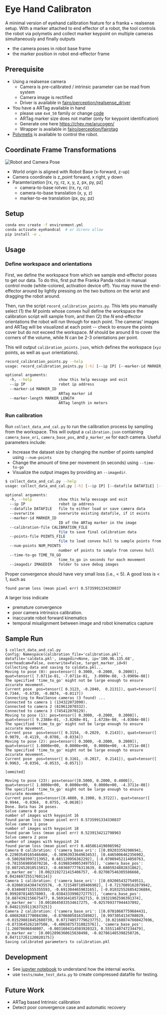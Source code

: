 # Eye Hand Calibraton 
A minimal version of eyehand calibration feature for a franka + realsense setup. With a marker attached to end effector of a robot, the tool controls the robot via polymetis and collect marker keypoint on multiple cameras simultaneously and finally outputs

  * the camera poses in robot base frame
  * the marker position in robot end-effector frame

## Prerequisite
* Using a realsense camera
  * Camera is pre-calibrated / intrinsic parameter can be read from system
  * Camera image is rectified
  * Driver is available in [fairo/perception/realsense_driver](https://github.com/facebookresearch/fairo/tree/main/perception/realsense_driver)
* You have a ARTag available in hand 
  * please use `4x4_50` family or change [code](https://github.com/facebookresearch/fairo/blob/9ad466122e1e0674080a6a13ecbb00046978eaa5/perception/sandbox/eyehandcal/src/eyehandcal/utils.py#L11)
  * ARTag marker size does not matter (only for keypoint identification)
  * Generate one here https://chev.me/arucogen/
  * Wrapper is available in [fairo/perception/fairotag](https://github.com/facebookresearch/fairo/tree/main/perception/fairotag)
* [Polymetis](https://facebookresearch.github.io/fairo/polymetis/) is available to control the robot.

## Coordinate Frame Transformations
![Robot and Camera Pose](robot_and_camera_pose.jpg)
* World origin is aligned with Robot Base (x-forward, z-up)
* Camera coordinate is z_point forward, x right, y down
* Paramterizetion [rx, ry, rz, x, y, z, px, py, pz]
  * camera-to-base rotvec (rx, ry, rz)
  * camera-to-base translation (x, y, z)
  * marker-to-ee translation (px, py, pz)


## Setup

```bash
conda env create -f environment.yml
conda activate eyehandcal  # or direnv allow
pip install -e .
```


  
## Usage

### Define workspace and orientations

First, we define the workspace from which we sample end-effector poses to get our data.
To do this, first put the Franka Panda robot in manual control mode (white-colored, activation device off).
You may move the end-effector around by lightly pressing on the two buttons on the wrist and dragging the robot around.

Then, run the script `record_calibration_points.py`. This lets you manually select (1) the _M_ points whose convex hull define the workspace the calibration script will sample from, and then (2) the _N_ end-effector orientations the robot will run through for each point. The cameras' images and ARTag will be visualized at each point -- check to ensure the points cover but do not exceed the workspace. _M_ should be around 8 to cover the corners of the volume, while _N_ can be 2-3 orientations per point.

This will output `calibration_points.json`, which defines the workspace (`xyz` points, as well as `quat` orientations).

```bash
record_calibration_points.py --help
usage: record_calibration_points.py [-h] [--ip IP] [--marker-id MARKER_ID] [--marker-length MARKER_LENGTH]

optional arguments:
  -h, --help            show this help message and exit
  --ip IP               robot ip address
  --marker-id MARKER_ID
                        ARTag marker id
  --marker-length MARKER_LENGTH
                        ARTag length in meters
```

### Run calibration

Run `collect_data_and_cal.py` to run the calibration process by sampling from the workspace. This will output a `calibration.json` containing `camera_base_ori`, `camera_base_pos`, and `p_marker_ee` for each camera. Useful parameters include:

- Increase the dataset size by changing the number of points sampled using `--num-points`
- Change the amount of time per movement (in seconds) using `--time-to-go`
- Visualize the output images by providing an `--imagedir`.

```bash
$ collect_data_and_cal.py --help
usage: collect_data_and_cal.py [-h] [--ip IP] [--datafile DATAFILE] [--overwrite] [--marker-id MARKER_ID] [--calibration-file CALIBRATION_FILE] [--points-file POINTS_FILE] [--num-points NUM_POINTS] [--time-to-go TIME_TO_GO] [--imagedir IMAGEDIR]

optional arguments:
  -h, --help            show this help message and exit
  --ip IP               robot ip address
  --datafile DATAFILE   file to either load or save camera data
  --overwrite           overwrite existing datafile, if it exists
  --marker-id MARKER_ID
                        ID of the ARTag marker in the image
  --calibration-file CALIBRATION_FILE
                        file to save final calibration data
  --points-file POINTS_FILE
                        file to load convex hull to sample points from
  --num-points NUM_POINTS
                        number of points to sample from convex hull
  --time-to-go TIME_TO_GO
                        time_to_go in seconds for each movement
  --imagedir IMAGEDIR   folder to save debug images
  ```
  
Proper convergence should have very small loss (i.e., < 5).
A good loss is < 1, such as 
```
found param loss (mean pixel err) 0.5735991334330837
```
A larger loss indicate 
* premature convergence 
* poor camera intrinsics calibration.
* inaccurate robot forward kinematics
* temporal misalignment between image and robot kinematics capture

##  Sample Run
```
$ collect_data_and_cal.py 
Config: Namespace(calibration_file='calibration.pkl', datafile='caldata.pkl', imagedir=None, ip='100.96.135.68', overheadcam=False, overwrite=False, target_marker_id=9)
Collecting data and saving to caldata.pkl...
Moving to pose (0): pos=tensor([ 0.3000, -0.2000,  0.2000]), quat=tensor([ 7.0711e-01, -7.0711e-01,  3.0909e-08, -3.0909e-08])
The specified 'time_to_go' might not be large enough to ensure accurate movement.
Current pose  pos=tensor([ 0.3123, -0.2040,  0.2131]), quat=tensor([ 0.7344, -0.6730, -0.0874, -0.0117])
Connecting to RealSense cameras (3 found) ...
Connected to camera 1 (134322072090).
Connected to camera 2 (819612070332).
Connected to camera 3 (745412070129).
Moving to pose (1): pos=tensor([ 0.3000, -0.2000,  0.2000]), quat=tensor([ 9.2388e-01, -3.8268e-01,  1.6728e-08, -4.0384e-08])
The specified 'time_to_go' might not be large enough to ensure accurate movement.
Current pose  pos=tensor([ 0.3154, -0.2029,  0.2143]), quat=tensor([ 0.9079, -0.4119, -0.0708, -0.0334])
Moving to pose (2): pos=tensor([ 0.3000, -0.2000,  0.2000]), quat=tensor([ 1.0000e+00,  0.0000e+00,  0.0000e+00, -4.3711e-08])
The specified 'time_to_go' might not be large enough to ensure accurate movement.
Current pose  pos=tensor([ 0.3161, -0.2017,  0.2141]), quat=tensor([ 0.9963, -0.0356, -0.0533, -0.0571])

[ommited]

Moving to pose (23): pos=tensor([0.5000, 0.2000, 0.4000]), quat=tensor([ 1.0000e+00,  0.0000e+00,  0.0000e+00, -4.3711e-08])
The specified 'time_to_go' might not be large enough to ensure accurate movement.
Current pose  pos=tensor([0.4880, 0.1900, 0.3722]), quat=tensor([ 0.9944, -0.0364,  0.0755, -0.0638])
Done. Data has 24 poses.
Solve camera 0 pose
number of images with keypoint 16
found param loss (mean pixel err) 0.5735991334330837
Solve camera 1 pose
number of images with keypoint 18
found param loss (mean pixel err) 0.5239134212798963
Solve camera 2 pose
number of images with keypoint 24
found param loss (mean pixel err) 0.4858614196985962
Camera 0 calibration: {'camera_base_ori': [[0.892033592986941, 0.22903549165466466, -0.3896393364963453], [0.4465006462356902, -0.5802683997213952, 0.681120956362292], [-0.07009452114050763, -0.7815569895070216, -0.6198834005349755]], 'camera_base_pos': [0.8072452010515013, -0.6036077776313639, 0.6805924802831862], 'p_marker_ee': [0.0023192721415406757, -0.027087546305586668, 0.04246972551760114]}
Camera 1 calibration: {'camera_base_ori': [[0.6920654327549511, -0.020601643047435576, -0.7215407189406902], [-0.7217609162879942, -0.03404871555355593, -0.691304465983165], [-0.010325526854236884, 0.9992078148578003, -0.0384333998272775]], 'camera_base_pos': [0.8874392156675477, 0.5691641057262715, 0.19321902596391374], 'p_marker_ee': [0.0018645033534617275, -0.025769377944437892, 0.04821359113637325]}
Camera 2 calibration: {'camera_base_ori': [[0.07010687759684431, 0.48682681778084386, -0.8706805816158982], [0.9973054134708029, -0.015298818452680739, 0.07174857779623775], [0.021608747660427696, -0.8733645262107508, -0.4865875731882376]], 'camera_base_pos': [1.26078606848007, -0.0031604314503920323, 0.5551140747234479], 'p_marker_ee': [0.0012896360615638498, -0.027861485398250726, 0.047117261120020175]}
Saving calibrated parameters to calibration.pkl
```



## Development
* See [jupyter notebook](visualize_cal.ipynb) to understand how the internal works.
* use `tests/make_test_data.py` to create compressed datafile for testing.


## Future Work
* ARTag based Intrinsic calibration
* Detect poor convergence case and automatic recovery


